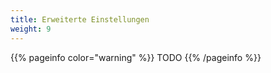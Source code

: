 ```yaml
---
title: Erweiterte Einstellungen
weight: 9
---
```


{{% pageinfo color="warning" %}}
TODO
{{% /pageinfo %}}
